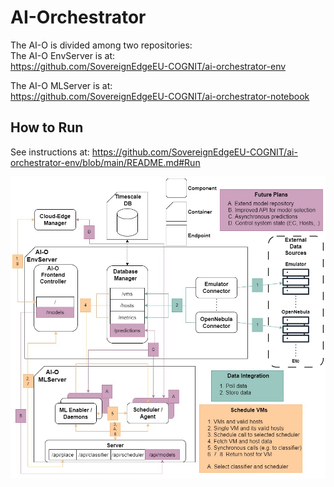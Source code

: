 # AI-Orchestrator

The AI-O is divided among two repositories:\
The AI-O EnvServer is at: \
https://github.com/SovereignEdgeEU-COGNIT/ai-orchestrator-env

The AI-O MLServer is at:\
https://github.com/SovereignEdgeEU-COGNIT/ai-orchestrator-notebook

## How to Run
See instructions at:
https://github.com/SovereignEdgeEU-COGNIT/ai-orchestrator-env/blob/main/README.md#Run

![AI-O Architecture](AI-OArchitecturev2.jpg)
